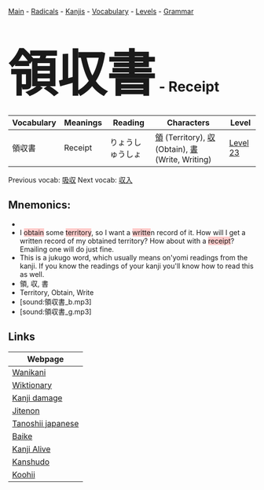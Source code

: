 <style> bigfont {font-size: 100px}</style>
[Main](../README.md) -
[Radicals](../radicals.md) -
[Kanjis](../kanjis.md) -
[Vocabulary](../vocabulary.md) -
[Levels](../levels.md) -
[Grammar](../grammar.md)
# <bigfont> 領収書</bigfont> - Receipt 

| Vocabulary | Meanings | Reading | Characters | Level |
| --- | --- | --- | --- | --- |
| 領収書 | Receipt | りょうしゅうしょ |  [領](../kanjis/領.md) (Territory), [収](../kanjis/収.md) (Obtain), [書](../kanjis/書.md) (Write, Writing) | [Level 23](../levels/wk_level23.md) |

Previous vocab: [吸収](吸収.md) Next vocab: [収入](収入.md) 

## Mnemonics:

* 
* I <span style="background-color:#ffcccb"> obtain</span> some <span style="background-color:#ffcccb"> territory</span>, so I want a <span style="background-color:#ffcccb"> writte</span>n record of it. How will I get a written record of my obtained territory? How about with a <span style="background-color:#ffcccb"> receipt</span>? Emailing one will do just fine.
* This is a jukugo word, which usually means on'yomi readings from the kanji. If you know the readings of your kanji you'll know how to read this as well.
* 領, 収, 書
* Territory, Obtain, Write
* [sound:領収書_b.mp3]
* [sound:領収書_g.mp3]


## Links 

| Webpage |
| --- |
| [Wanikani          ](https://www.wanikani.com/kanji/領収書) |
| [Wiktionary        ](https://en.wiktionary.org/wiki/領収書) |
| [Kanji damage      ](http://www.kanjidamage.com/kanji/search?utf8=✓&q=領収書) |
| [Jitenon           ](https://jitenon.com/kanji/領収書) |
| [Tanoshii japanese ](https://www.tanoshiijapanese.com/dictionary/kanji.cfm?k=領収書) |
| [Baike             ](https://baike.baidu.com/item/領収書) |
| [Kanji Alive       ](https://app.kanjialive.com/領収書) |
| [Kanshudo          ](https://www.kanshudo.com/searchmn?q=領収書) |
| [Koohii            ](https://kanji.koohii.com/study/kanji/領収書) |
